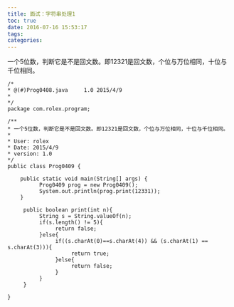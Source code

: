 ```yaml
---
title: 面试：字符串处理1
toc: true
date: 2016-07-16 15:53:17
tags:
categories:
---
```


一个5位数，判断它是不是回文数。即12321是回文数，个位与万位相同，十位与千位相同。

	/*
	* @(#)Prog0408.java     1.0 2015/4/9
	*
	*/
	package com.rolex.program;

	/**
	* 一个5位数，判断它是不是回文数。即12321是回文数，个位与万位相同，十位与千位相同。
	*
	* User: rolex
	* Date: 2015/4/9
	* version: 1.0
	*/
	public class Prog0409 {

	    public static void main(String[] args) {
	          Prog0409 prog = new Prog0409();
	          System.out.println(prog.print(12331));
	    }

	     public boolean print(int n){
	          String s = String.valueOf(n);
	          if(s.length() != 5){
	               return false;
	          }else{
	               if((s.charAt(0)==s.charAt(4)) && (s.charAt(1) == s.charAt(3))){
	                    return true;
	               }else{
	                    return false;
	               }
	          }
	     }

	}
